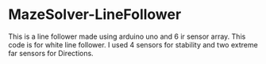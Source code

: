 # MazeSolver-LineFollower
This is a line follower made using arduino uno and 6 ir sensor array. 
This code is for white line follower.
I used 4 sensors for stability and two extreme far sensors for Directions.
